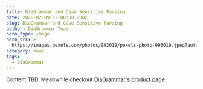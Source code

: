 ```yaml
---
title: DiaGrammar and Case Sensitive Parsing
date: 2020-02-09T12:00:00.000Z
slug: DiaGrammar and Case Sensitive Parsing
author: DiaGrammar Team
hero_type: image
hero_src: >-
  https://images.pexels.com/photos/993019/pexels-photo-993019.jpeg?auto=compress&cs=tinysrgb&h=650&w=940
category: news
tags:
  - DiaGrammar
---
```


Content TBD. Meanwhile checkout [DiaGrammar's product page](/products/diagrammar/)

